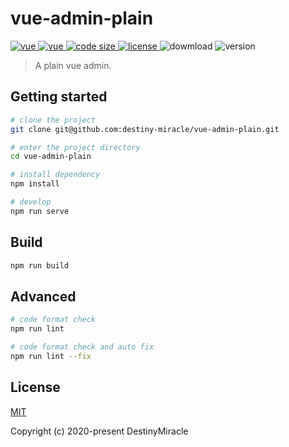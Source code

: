 # vue-admin-plain

<p>
  <a href="https://github.com/vuejs/vue">
    <img alt="vue" src="https://img.shields.io/badge/vue-2.6.11-brightgreen">
  </a>
  <a href="https://github.com/ElemeFE/element">
    <img alt="vue" src="https://img.shields.io/badge/element--ui-2.13.0-brightgreen">
  </a>
  <a href="https://github.com/destiny-miracle/vue-admin-plain">
    <img alt="code size" src="https://img.shields.io/github/languages/code-size/destiny-miracle/vue-admin-plain">
  </a>
  <a href="https://github.com/destiny-miracle/vue-admin-plain/blob/master/LICENSE">
    <img src="https://img.shields.io/github/license/destiny-miracle/vue-admin-plain" alt="license">
  </a>
  <img alt="dowmload" src="https://img.shields.io/npm/dw/vue-admin-plain">
  <img alt="version" src="https://img.shields.io/github/package-json/v/destiny-miracle/vue-admin-plain">
</p>

> A plain vue admin.

## Getting started
```bash
# clone the project
git clone git@github.com:destiny-miracle/vue-admin-plain.git

# enter the project directory
cd vue-admin-plain

# install dependency
npm install

# develop
npm run serve
```

## Build
```bash
npm run build
```

## Advanced
```bash
# code format check
npm run lint

# code format check and auto fix
npm run lint --fix
```

## License
[MIT](https://github.com/destiny-miracle/vue-admin-plain/blob/master/LICENSE)

Copyright (c) 2020-present DestinyMiracle
